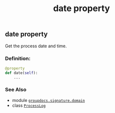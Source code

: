 ﻿---
title: date property
second_title: GroupDocs.Signature for Python via .NET API References
description: 
type: docs
url: /python-net/groupdocs.signature.domain/processlog/date/
is_root: false
weight: 30
---

## date property


Get the process date and time.
### Definition:
```python
@property
def date(self):
    ...
```

### See Also
* module [`groupdocs.signature.domain`](../../)
* class [`ProcessLog`](/signature/python-net/groupdocs.signature.domain/processlog)
